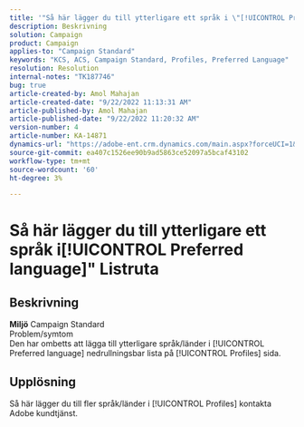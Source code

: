 ```yaml
---
title: '"Så här lägger du till ytterligare ett språk i \"[!UICONTROL Preferred language]\"" Listruta"'
description: Beskrivning
solution: Campaign
product: Campaign
applies-to: "Campaign Standard"
keywords: "KCS, ACS, Campaign Standard, Profiles, Preferred Language"
resolution: Resolution
internal-notes: "TK187746"
bug: true
article-created-by: Amol Mahajan
article-created-date: "9/22/2022 11:13:31 AM"
article-published-by: Amol Mahajan
article-published-date: "9/22/2022 11:20:32 AM"
version-number: 4
article-number: KA-14871
dynamics-url: "https://adobe-ent.crm.dynamics.com/main.aspx?forceUCI=1&pagetype=entityrecord&etn=knowledgearticle&id=499d7f92-673a-ed11-9db0-002248086d3d"
source-git-commit: ea407c1526ee90b9ad5863ce52097a5bcaf43102
workflow-type: tm+mt
source-wordcount: '60'
ht-degree: 3%

---
```


# Så här lägger du till ytterligare ett språk i[!UICONTROL Preferred language]&quot; Listruta

## Beskrivning

<b>Miljö</b>
Campaign Standard
<br>Problem/symtom<br>
Den har ombetts att lägga till ytterligare språk/länder i [!UICONTROL Preferred language] nedrullningsbar lista på [!UICONTROL Profiles] sida.


## Upplösning


Så här lägger du till fler språk/länder i [!UICONTROL Profiles] kontakta Adobe kundtjänst.
